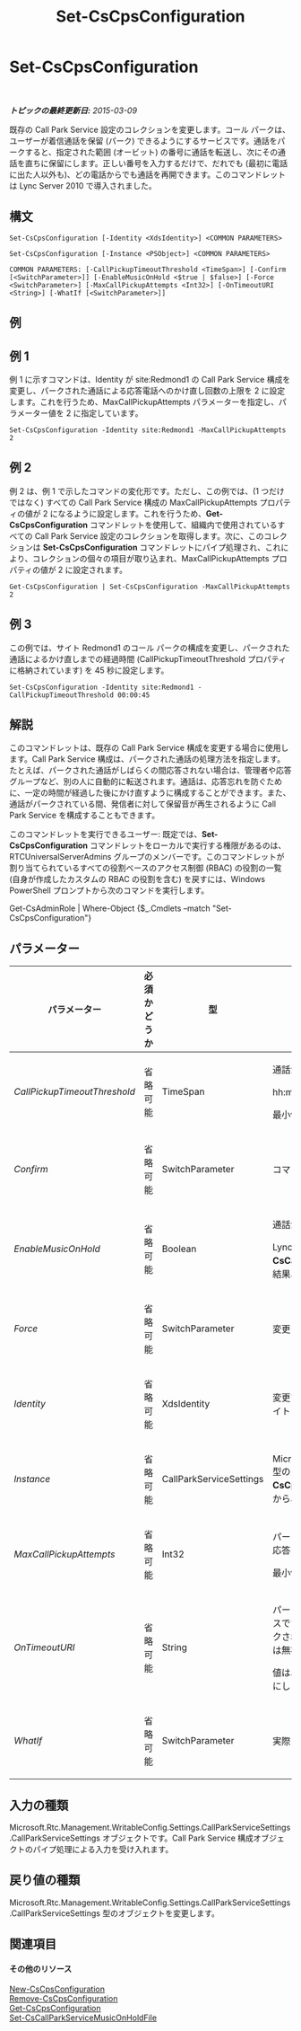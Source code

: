 ﻿---
title: Set-CsCpsConfiguration
TOCTitle: Set-CsCpsConfiguration
ms:assetid: 9c2c0ad1-12f8-47b6-a7ec-60d91c9685bf
ms:mtpsurl: https://technet.microsoft.com/ja-jp/library/Gg412721(v=OCS.15)
ms:contentKeyID: 48273020
ms.date: 05/19/2016
mtps_version: v=OCS.15
ms.translationtype: HT
---

# Set-CsCpsConfiguration

 

_**トピックの最終更新日:** 2015-03-09_

既存の Call Park Service 設定のコレクションを変更します。コール パークは、ユーザーが着信通話を保留 (パーク) できるようにするサービスです。通話をパークすると、指定された範囲 (オービット) の番号に通話を転送し、次にその通話を直ちに保留にします。正しい番号を入力するだけで、だれでも (最初に電話に出た人以外も)、どの電話からでも通話を再開できます。このコマンドレットは Lync Server 2010 で導入されました。

## 構文

    Set-CsCpsConfiguration [-Identity <XdsIdentity>] <COMMON PARAMETERS>

    Set-CsCpsConfiguration [-Instance <PSObject>] <COMMON PARAMETERS>

    COMMON PARAMETERS: [-CallPickupTimeoutThreshold <TimeSpan>] [-Confirm [<SwitchParameter>]] [-EnableMusicOnHold <$true | $false>] [-Force <SwitchParameter>] [-MaxCallPickupAttempts <Int32>] [-OnTimeoutURI <String>] [-WhatIf [<SwitchParameter>]]

## 例

## 例 1

例 1 に示すコマンドは、Identity が site:Redmond1 の Call Park Service 構成を変更し、パークされた通話による応答電話へのかけ直し回数の上限を 2 に設定します。これを行うため、MaxCallPickupAttempts パラメーターを指定し、パラメーター値を 2 に指定しています。

    Set-CsCpsConfiguration -Identity site:Redmond1 -MaxCallPickupAttempts 2

## 例 2

例 2 は、例 1 で示したコマンドの変化形です。ただし、この例では、(1 つだけではなく) すべての Call Park Service 構成の MaxCallPickupAttempts プロパティの値が 2 になるように設定します。これを行うため、**Get-CsCpsConfiguration** コマンドレットを使用して、組織内で使用されているすべての Call Park Service 設定のコレクションを取得します。次に、このコレクションは **Set-CsCpsConfiguration** コマンドレットにパイプ処理され、これにより、コレクションの個々の項目が取り込まれ、MaxCallPickupAttempts プロパティの値が 2 に設定されます。

    Get-CsCpsConfiguration | Set-CsCpsConfiguration -MaxCallPickupAttempts 2

## 例 3

この例では、サイト Redmond1 のコール パークの構成を変更し、パークされた通話によるかけ直しまでの経過時間 (CallPickupTimeoutThreshold プロパティに格納されています) を 45 秒に設定します。

    Set-CsCpsConfiguration -Identity site:Redmond1 -CallPickupTimeoutThreshold 00:00:45

## 解説

このコマンドレットは、既存の Call Park Service 構成を変更する場合に使用します。Call Park Service 構成は、パークされた通話の処理方法を指定します。たとえば、パークされた通話がしばらくの間応答されない場合は、管理者や応答グループなど、別の人に自動的に転送されます。通話は、応答忘れを防ぐために、一定の時間が経過した後にかけ直すように構成することができます。また、通話がパークされている間、発信者に対して保留音が再生されるように Call Park Service を構成することもできます。

このコマンドレットを実行できるユーザー: 既定では、**Set-CsCpsConfiguration** コマンドレットをローカルで実行する権限があるのは、RTCUniversalServerAdmins グループのメンバーです。このコマンドレットが割り当てられているすべての役割ベースのアクセス制御 (RBAC) の役割の一覧 (自身が作成したカスタムの RBAC の役割を含む) を戻すには、Windows PowerShell プロンプトから次のコマンドを実行します。

Get-CsAdminRole | Where-Object {$\_.Cmdlets –match "Set-CsCpsConfiguration"}

## パラメーター


<table>
<colgroup>
<col style="width: 25%" />
<col style="width: 25%" />
<col style="width: 25%" />
<col style="width: 25%" />
</colgroup>
<thead>
<tr class="header">
<th>パラメーター</th>
<th>必須かどうか</th>
<th>型</th>
<th>説明</th>
</tr>
</thead>
<tbody>
<tr class="odd">
<td><p><em>CallPickupTimeoutThreshold</em></p></td>
<td><p>省略可能</p></td>
<td><p>TimeSpan</p></td>
<td><p>通話がパークされてから、呼び出しに応答した電話にかけ直されるまでの経過時間です。</p>
<p>hh:mm:ss (hh = 時間、mm = 分、ss = 秒) の形式で入力する必要があります。</p>
<p>最小値: 10 秒 (00:00:10)、最大値: 10 分 (00:10:00)</p></td>
</tr>
<tr class="even">
<td><p><em>Confirm</em></p></td>
<td><p>省略可能</p></td>
<td><p>SwitchParameter</p></td>
<td><p>コマンドの実行前に確認メッセージが表示されます。</p></td>
</tr>
<tr class="odd">
<td><p><em>EnableMusicOnHold</em></p></td>
<td><p>省略可能</p></td>
<td><p>Boolean</p></td>
<td><p>通話がパークされている間、発信者に対してメロディを再生するかどうかを決定します。</p>
<p>Lync Server には、既定の保留音ファイルが付属しています。<strong>Set-CsCallParkServiceMusicOnHoldFile</strong> コマンドレットを使用すると、このファイルを変更できます (その結果、パークされている間に発信者に対して再生されるメロディも変更されます)。</p></td>
</tr>
<tr class="even">
<td><p><em>Force</em></p></td>
<td><p>省略可能</p></td>
<td><p>SwitchParameter</p></td>
<td><p>変更を行う前に表示されるように設定されているすべての確認メッセージを表示しないようにします。</p></td>
</tr>
<tr class="odd">
<td><p><em>Identity</em></p></td>
<td><p>省略可能</p></td>
<td><p>XdsIdentity</p></td>
<td><p>変更する構成の一意の識別子です。ID により、構成の適用範囲を指定します。グローバルまたは特定のサイト (site:&lt;サイト名&gt; の形式。site:Redmond など) のどちらかを指定します。</p></td>
</tr>
<tr class="even">
<td><p><em>Instance</em></p></td>
<td><p>省略可能</p></td>
<td><p>CallParkServiceSettings</p></td>
<td><p>Microsoft.Rtc.Management.WritableConfig.Settings.CallParkServiceSettings.CallParkServiceSettings 型の Call Park Service 構成オブジェクトへのオブジェクト参照です。このオブジェクトは、<strong>Get-CsCpsConfiguration</strong> コマンドレットを呼び出すことで取得できます。その後、オブジェクトを変更してから、このパラメーターの <strong>Set-CsCpsConfiguration</strong> コマンドレットに渡すと、変更を保存できます。</p></td>
</tr>
<tr class="odd">
<td><p><em>MaxCallPickupAttempts</em></p></td>
<td><p>省略可能</p></td>
<td><p>Int32</p></td>
<td><p>パークされた通話が、かけ直しをやめて、代替 Uniform Resource Identifier (URI) に転送されるまでに、応答した電話にかけ直す回数です。代替 URI は、OnTimeoutURI パラメーターで設定します。</p>
<p>最小値: 1、最大値: 10。</p></td>
</tr>
<tr class="even">
<td><p><em>OnTimeoutURI</em></p></td>
<td><p>省略可能</p></td>
<td><p>String</p></td>
<td><p>パークされた通話が応答されなかった場合のルーティング先のユーザーまたは応答グループの SIP アドレスです。MaxCallPickupAttempts パラメーターで定義された回数のリングバックが実行された後で、パークされた通話はルーティングされます。このパラメーターが Null に設定されている場合、OnTimeoutURI は無視され、パークされた通話はリングバックの試行に失敗した後で切断されます。</p>
<p>値は、文字列 sip: で始まる SIP URI にする必要があります。たとえば、sip:rgs1@litwareinc.com のようにします。</p></td>
</tr>
<tr class="odd">
<td><p><em>WhatIf</em></p></td>
<td><p>省略可能</p></td>
<td><p>SwitchParameter</p></td>
<td><p>実際にコマンドを実行しなくてもコマンドの実行結果がわかります。</p></td>
</tr>
</tbody>
</table>


## 入力の種類

Microsoft.Rtc.Management.WritableConfig.Settings.CallParkServiceSettings.CallParkServiceSettings オブジェクトです。Call Park Service 構成オブジェクトのパイプ処理による入力を受け入れます。

## 戻り値の種類

Microsoft.Rtc.Management.WritableConfig.Settings.CallParkServiceSettings.CallParkServiceSettings 型のオブジェクトを変更します。

## 関連項目

#### その他のリソース

[New-CsCpsConfiguration](new-cscpsconfiguration.md)  
[Remove-CsCpsConfiguration](remove-cscpsconfiguration.md)  
[Get-CsCpsConfiguration](get-cscpsconfiguration.md)  
[Set-CsCallParkServiceMusicOnHoldFile](set-cscallparkservicemusiconholdfile.md)

